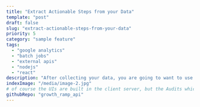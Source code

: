 ```yaml
---
title: "Extract Actionable Steps from your Data"
template: "post"
draft: false
slug: "extract-actionable-steps-from-your-data"
priority: 5
category: "sample feature"
tags:
  - "google analytics"
  - "batch jobs"
  - "external apis"
  - "nodejs"
  - "react"
description: "After collecting your data, you are going to want to use it. In this project I demonstrate how to run batch jobs that audit content marketing websites for broken links, missed opportunities, and rooms for growth, all derived from Google Analytics and displayed in easy to use UIs."
indexImage: "/media/image-2.jpg"
# of course the UIs are built in the client server, but the Audits which are the focus of this sample are done using the api, and we are showing off the client server in another one
githubRepo: "growth_ramp_api"
---
```

